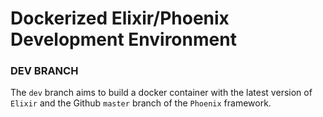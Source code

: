 # Dockerized Elixir/Phoenix Development Environment

### DEV BRANCH
The `dev` branch aims to build a docker container with the latest version of `Elixir` and the Github `master` branch of the `Phoenix` framework.
